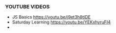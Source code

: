 ### YOUTUBE VIDEOS

- JS Basics https://youtu.be/j9et3h8tlDE
- Saturday Learning https://youtu.be/YEKxhyruFI4
- 
